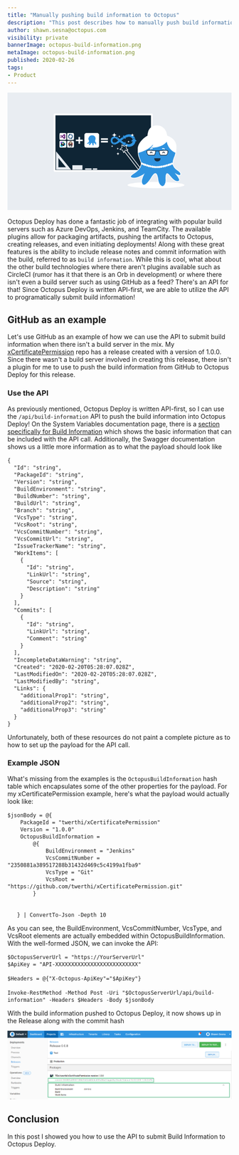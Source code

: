 ```yaml
---
title: "Manually pushing build information to Octopus"
description: "This post describes how to manually push build information to Octopus so you can see your commits and issues/work items along side your deployments."
author: shawn.sesna@octopus.com
visibility: private
bannerImage: octopus-build-information.png
metaImage: octopus-build-information.png
published: 2020-02-26
tags:
- Product
---
```


![Manually pushing build information to Octopus](octopus-build-information.png)

Octopus Deploy has done a fantastic job of integrating with popular build servers such as Azure DevOps, Jenkins, and TeamCity.  The available plugins allow for packaging artifacts, pushing the artifacts to Octopus, creating releases, and even initiating deployments!  Along with these great features is the ability to include release notes and commit information with the build, referred to as `build information`.  While this is cool, what about the other build technologies where there aren't plugins available such as CircleCI (rumor has it that there is an Orb in development) or where there isn't even a build server such as using GitHub as a feed?  There's an API for that!  Since Octopus Deploy is written API-first, we are able to utilize the API to programatically submit build information!

## GitHub as an example
Let's use GitHub as an example of how we can use the API to submit build information when there isn't a build server in the mix.  My [xCertificatePermission](https://github.com/twerthi/xCertificatePermission) repo has a release created with a version of 1.0.0.  Since there wasn't a build server involved in creating this release, there isn't a plugin for me to use to push the build information from GitHub to Octopus Deploy for this release.

### Use the API
As previously mentioned, Octopus Deploy is written API-first, so I can use the `/api/build-information` API to push the build information into Octopus Deploy!  On the System Variables documentation page, there is a [section specifically for Build Information](https://octopus.com/docs/projects/variables/system-variables#release-package-build-information) which shows the basic information that can be included with the API call.  Additionally, the Swagger documentation shows us a little more information as to what the payload should look like

```
{
  "Id": "string",
  "PackageId": "string",
  "Version": "string",
  "BuildEnvironment": "string",
  "BuildNumber": "string",
  "BuildUrl": "string",
  "Branch": "string",
  "VcsType": "string",
  "VcsRoot": "string",
  "VcsCommitNumber": "string",
  "VcsCommitUrl": "string",
  "IssueTrackerName": "string",
  "WorkItems": [
    {
      "Id": "string",
      "LinkUrl": "string",
      "Source": "string",
      "Description": "string"
    }
  ],
  "Commits": [
    {
      "Id": "string",
      "LinkUrl": "string",
      "Comment": "string"
    }
  ],
  "IncompleteDataWarning": "string",
  "Created": "2020-02-20T05:28:07.028Z",
  "LastModifiedOn": "2020-02-20T05:28:07.028Z",
  "LastModifiedBy": "string",
  "Links": {
    "additionalProp1": "string",
    "additionalProp2": "string",
    "additionalProp3": "string"
  }
}
```

Unfortunately, both of these resources do not paint a complete picture as to how to set up the payload for the API call.

### Example JSON
What's missing from the examples is the `OctopusBuildInformation` hash table which encapsulates some of the other properties for the payload.  For my xCertificatePermission example, here's what the payload would actually look like:

```PS
$jsonBody = @{ 
    PackageId = "twerthi/xCertificatePermission"
    Version = "1.0.0"
    OctopusBuildInformation = 
        @{
            BuildEnvironment = "Jenkins"
            VcsCommitNumber = "2350881a389517288b31432d469c5c4199a1fba9"
            VcsType = "Git"
            VcsRoot = "https://github.com/twerthi/xCertificatePermission.git"
        }
    

   } | ConvertTo-Json -Depth 10
```

As you can see, the BuildEnvironment, VcsCommitNumber, VcsType, and VcsRoot elements are actually embedded within OctopusBuildInformation.  With the well-formed JSON, we can invoke the API:

```PS
$OctopusServerUrl = "https://YourServerUrl"
$ApiKey = "API-XXXXXXXXXXXXXXXXXXXXXXXXXX"

$Headers = @{"X-Octopus-ApiKey"="$ApiKey"}

Invoke-RestMethod -Method Post -Uri "$OctopusServerUrl/api/build-information" -Headers $Headers -Body $jsonBody
```

With the build information pushed to Octopus Deploy, it now shows up in the Release along with the commit hash

![](octopus-release-build-information.png)

## Conclusion
In this post I showed you how to use the API to submit Build Information to Octopus Deploy.